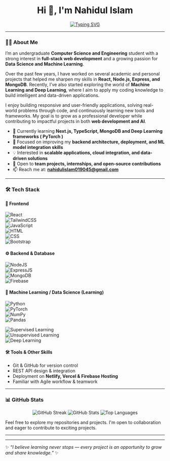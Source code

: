 <h1 align="center">Hi 👋, I'm Nahidul Islam</h1>
<!-- <h3 align="center">🚀 Junior Web Developer | MERN Stack | Data Science & ML Enthusiast | Open to Collaboration</h3> -->
<div align="center">

[![Typing SVG](https://readme-typing-svg.demolab.com?font=Fira+Code&pause=1000&color=00C6FF&center=true&vCenter=true&width=600&lines=Junior+Web+Developer+%E2%86%92+MERN+Stack+Developer;%E2%9C%A8+Data+Science+%26+ML+Enthusiast;%F0%9F%9A%80+Open+to+Collaboration)](https://git.io/typing-svg)

</div>

---
### 👩‍💻 About Me  
I’m an undergraduate **Computer Science and Engineering** student with a strong interest in **full-stack web development** and a growing passion for **Data Science and Machine Learning**.  

Over the past few years, I have worked on several academic and personal projects that helped me sharpen my skills in **React, Node.js, Express, and MongoDB**. Recently, I’ve also started exploring the world of **Machine Learning and Deep Learning**, where I aim to apply my coding knowledge to build intelligent and data-driven applications.  

I enjoy building responsive and user-friendly applications, solving real-world problems through code, and continuously learning new tools and frameworks. My goal is to grow as a professional developer while contributing to impactful projects in both **web development and AI**.  

- 🌱 Currently learning **Next.js, TypeScript, MongoDB and Deep Learning frameworks ( PyTorch )**  
- 🔭 Focused on improving my **backend architecture, deployment, and ML model integration skills**  
- 💡 Interested in **scalable applications, cloud integration, and data-driven solutions**  
- 🤝 Open to **team projects, internships, and open-source contributions**  
- 📫 Reach me at: **nahidulislam019045@gmail.com**  
---




### 🛠️ Tech Stack  

#### 🚀 Frontend  
![React](https://img.shields.io/badge/React-61DAFB?logo=react&logoColor=black)  
![TailwindCSS](https://img.shields.io/badge/TailwindCSS-38B2AC?logo=tailwind-css&logoColor=white)  
![JavaScript](https://img.shields.io/badge/JavaScript-F7DF1E?logo=javascript&logoColor=black)  
![HTML](https://img.shields.io/badge/HTML5-E34F26?logo=html5&logoColor=white)  
![CSS](https://img.shields.io/badge/CSS3-1572B6?logo=css3&logoColor=white)  
![Bootstrap](https://img.shields.io/badge/Bootstrap-7952B3?logo=bootstrap&logoColor=white)  

#### ⚙️ Backend & Database  
![NodeJS](https://img.shields.io/badge/Node.js-339933?logo=node.js&logoColor=white)  
![ExpressJS](https://img.shields.io/badge/Express.js-000000?logo=express&logoColor=white)  
![MongoDB](https://img.shields.io/badge/MongoDB-47A248?logo=mongodb&logoColor=white)  
![Firebase](https://img.shields.io/badge/Firebase-FFCA28?logo=firebase&logoColor=black)  

#### 🤖 Machine Learning / Data Science (Learning)  
![Python](https://img.shields.io/badge/Python-3776AB?logo=python&logoColor=white)  
![PyTorch](https://img.shields.io/badge/PyTorch-EE4C2C?logo=pytorch&logoColor=white)  
![NumPy](https://img.shields.io/badge/NumPy-013243?logo=numpy&logoColor=white)  
![Pandas](https://img.shields.io/badge/Pandas-150458?logo=pandas&logoColor=white)

<!-- Custom ML topics -->
![Supervised Learning](https://img.shields.io/badge/Supervised_Learning-F7DF1E?style=flat-square&logoColor=white)  
![Unsupervised Learning](https://img.shields.io/badge/Unsupervised_Learning-6f42c1?style=flat-square&logoColor=white)  
![Deep Learning](https://img.shields.io/badge/Deep_Learning-FF6F00?style=flat-square&logoColor=white)  

#### 🛠️ Tools & Other Skills  
- Git & GitHub for version control  
- REST API design & integration  
- Deployment on **Netlify, Vercel & Firebase Hosting**  
- Familiar with Agile workflow & teamwork  
---

### 📊 GitHub Stats  
<p align="center">
  <img src="https://streak-stats.demolab.com?user=leon-dream1&theme=dark" alt="GitHub Streak" />
  <img src="https://github-readme-stats.vercel.app/api?username=leon-dream1&show_icons=true&theme=dark" alt="GitHub Stats" />
  <img src="https://github-readme-stats.vercel.app/api/top-langs/?username=leon-dream1&layout=compact&theme=dark" alt="Top Languages" />
</p>

Feel free to explore my repositories and projects. I'm open to collaboration and eager to contribute to exciting projects.</p> <hr>

---
✨ *“I believe learning never stops — every project is an opportunity to grow and share knowledge.”* ✨
<!--
**leon-dream1/leon-dream1** is a ✨ _special_ ✨ repository because its `README.md` (this file) appears on your GitHub profile.
![Header](./banner.png)
<h1 align="center">Hi 👋, Welcome to my Profile</h1>
Here are some ideas to get you started:

- 🔭 I’m currently working on ...
- 🌱 I’m currently learning ...
- 👯 I’m looking to collaborate on ...
- 🤔 I’m looking for help with ...
- 💬 Ask me about ...
- 📫 How to reach me: ...
- 😄 Pronouns: ...
- ⚡ Fun fact: ...
-->
